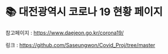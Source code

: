 # 📚 대전광역시 코로나 19 현황 페이지
참고페이지 : https://www.daejeon.go.kr/corona19/

링크 : https://github.com/Saseungwon/Covid_Proj/tree/master
